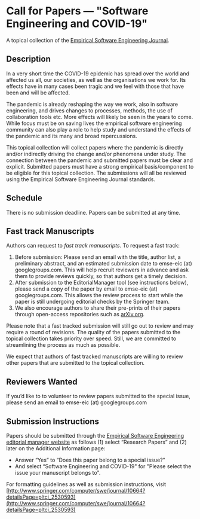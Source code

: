 # Call for Papers — "Software Engineering and COVID-19"  

A topical collection of the [Empirical Software Engineering Journal](http://www.springer.com/computer/swe/journal/10664).

## Description

In a very short time the COVID-19 epidemic has spread over the world and affected us all, our societies, as well as the organisations we work for. Its effects have in many cases been tragic and we feel with those that have been and will be affected. 

The pandemic is already reshaping the way we work, also in software engineering, and drives changes to processes, methods, the use of collaboration tools etc. More effects will likely be seen in the years to come. While focus must be on saving lives the empirical software engineering community can also play a role to help study and understand the effects of the pandemic and its many and broad repercussions. 

This topical collection will collect papers where the pandemic is directly and/or indirectly driving the change and/or phenomena under study. The connection between the pandemic and submitted papers must be clear and explicit. Submitted papers must have a strong empirical basis/component to be eligible for this topical collection. The submissions will all be reviewed using the Empirical Software Engineering Journal standards. 

## Schedule

There is no submission deadline. Papers can be submitted at any time.

## Fast track Manuscripts

Authors can request to *fast track manuscripts*. To request a fast track:

1. Before submission: Please send an email with the title, author list, a preliminary abstract, and an estimated submission date to emse-eic (at) googlegroups.com. This will help recruit reviewers in advance and ask them to provide reviews quickly, so that authors get a timely decision. 
2. After submission to the EditorialManager tool (see instructions below), please send a copy of the paper by email to emse-eic (at) googlegroups.com. This allows the review process to start while the paper is still undergoing editorial checks by the Springer team.
3. We also encourage authors to share their pre-prints of their papers through open-access repositories such as [arXiv.org](https://arxiv.org/). 

Please note that a fast tracked submission will still go out to review and may require a round of revisions. The quality of the papers submitted to the topical collection takes priority over speed. Still, we are committed to streamlining the process as much as possible.

We expect that authors of fast tracked manuscripts are willing to review other papers that are submitted to the topical collection.
 
## Reviewers Wanted

If you’d like to to volunteer to review papers submitted to the special issue, please send an email to emse-eic (at) googlegroups.com

## Submission Instructions
Papers should be submitted through the [Empirical Software Engineering editorial manager website](http://www.editorialmanager.com/emse/)  as follows (1) select “Research Papers” and (2) later on the Additional Information page:
- Answer “Yes” to “Does this paper belong to a special issue?”
- And select “Software Engineering and COVID-19" for "Please select the issue your manuscript belongs to".

For formatting guidelines as well as submission instructions, visit [http://www.springer.com/computer/swe/journal/10664?detailsPage=pltci_2530593](http://www.springer.com/computer/swe/journal/10664?detailsPage=pltci_2530593)
